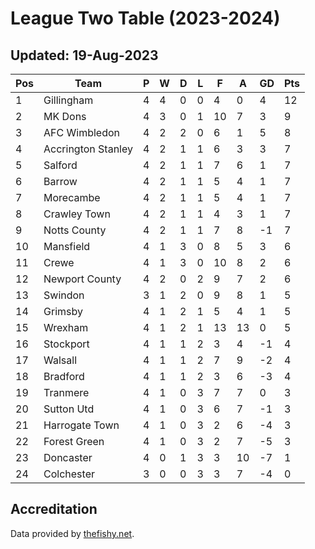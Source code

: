 # League Two Table (2023-2024)
## Updated: 19-Aug-2023

| Pos | Team | P | W | D | L | F | A | GD | Pts |
| --- | --- | --- | --- | --- | --- | --- | --- | --- | --- |
| 1 | Gillingham | 4 | 4 | 0 | 0 | 4 | 0 | 4 | 12 |
| 2 | MK Dons | 4 | 3 | 0 | 1 | 10 | 7 | 3 | 9 |
| 3 | AFC Wimbledon | 4 | 2 | 2 | 0 | 6 | 1 | 5 | 8 |
| 4 | Accrington Stanley | 4 | 2 | 1 | 1 | 6 | 3 | 3 | 7 |
| 5 | Salford | 4 | 2 | 1 | 1 | 7 | 6 | 1 | 7 |
| 6 | Barrow | 4 | 2 | 1 | 1 | 5 | 4 | 1 | 7 |
| 7 | Morecambe | 4 | 2 | 1 | 1 | 5 | 4 | 1 | 7 |
| 8 | Crawley Town | 4 | 2 | 1 | 1 | 4 | 3 | 1 | 7 |
| 9 | Notts County | 4 | 2 | 1 | 1 | 7 | 8 | -1 | 7 |
| 10 | Mansfield | 4 | 1 | 3 | 0 | 8 | 5 | 3 | 6 |
| 11 | Crewe | 4 | 1 | 3 | 0 | 10 | 8 | 2 | 6 |
| 12 | Newport County | 4 | 2 | 0 | 2 | 9 | 7 | 2 | 6 |
| 13 | Swindon | 3 | 1 | 2 | 0 | 9 | 8 | 1 | 5 |
| 14 | Grimsby | 4 | 1 | 2 | 1 | 5 | 4 | 1 | 5 |
| 15 | Wrexham | 4 | 1 | 2 | 1 | 13 | 13 | 0 | 5 |
| 16 | Stockport | 4 | 1 | 1 | 2 | 3 | 4 | -1 | 4 |
| 17 | Walsall | 4 | 1 | 1 | 2 | 7 | 9 | -2 | 4 |
| 18 | Bradford | 4 | 1 | 1 | 2 | 3 | 6 | -3 | 4 |
| 19 | Tranmere | 4 | 1 | 0 | 3 | 7 | 7 | 0 | 3 |
| 20 | Sutton Utd | 4 | 1 | 0 | 3 | 6 | 7 | -1 | 3 |
| 21 | Harrogate Town | 4 | 1 | 0 | 3 | 2 | 6 | -4 | 3 |
| 22 | Forest Green | 4 | 1 | 0 | 3 | 2 | 7 | -5 | 3 |
| 23 | Doncaster | 4 | 0 | 1 | 3 | 3 | 10 | -7 | 1 |
| 24 | Colchester | 3 | 0 | 0 | 3 | 3 | 7 | -4 | 0 |

## Accreditation 

Data provided by [thefishy.net](https://www.thefishy.net/).